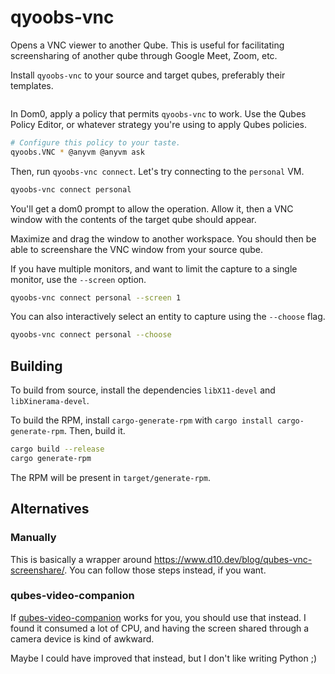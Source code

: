 # qyoobs-vnc

Opens a VNC viewer to another Qube. This is useful for facilitating screensharing of another qube
through Google Meet, Zoom, etc.

Install `qyoobs-vnc` to your source and target qubes, preferably their templates.
```bash
```

In Dom0, apply a policy that permits `qyoobs-vnc` to work. Use the Qubes Policy Editor, or whatever
strategy you're using to apply Qubes policies.
```bash
# Configure this policy to your taste.
qyoobs.VNC * @anyvm @anyvm ask
```

Then, run `qyoobs-vnc connect`. Let's try connecting to the `personal` VM.
```bash
qyoobs-vnc connect personal
```

You'll get a dom0 prompt to allow the operation. Allow it, then a VNC window with the contents of
the target qube should appear.

Maximize and drag the window to another workspace. You should then be able to screenshare the VNC
window from your source qube.

If you have multiple monitors, and want to limit the capture to a single monitor, use the `--screen`
option.
```bash
qyoobs-vnc connect personal --screen 1
```

You can also interactively select an entity to capture using the `--choose` flag.
```bash
qyoobs-vnc connect personal --choose
```

## Building

To build from source, install the dependencies `libX11-devel` and `libXinerama-devel`.

To build the RPM, install `cargo-generate-rpm` with `cargo install cargo-generate-rpm`. Then, build
it.
```bash
cargo build --release
cargo generate-rpm
```

The RPM will be present in `target/generate-rpm`.

## Alternatives

### Manually

This is basically a wrapper around https://www.d10.dev/blog/qubes-vnc-screenshare/. You can follow
those steps instead, if you want.

### qubes-video-companion

If [qubes-video-companion](https://github.com/QubesOS/qubes-video-companion) works for you, you
should use that instead. I found it consumed a lot of CPU, and having the screen shared through
a camera device is kind of awkward.

Maybe I could have improved that instead, but I don't like writing Python ;)
